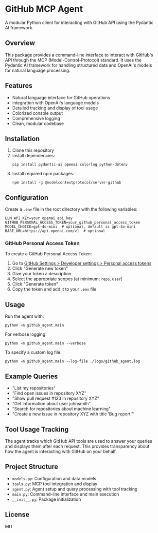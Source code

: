 # GitHub MCP Agent

A modular Python client for interacting with GitHub API using the Pydantic AI framework.

## Overview

This package provides a command-line interface to interact with GitHub's API through the MCP (Model-Control-Protocol) standard. It uses the Pydantic AI framework for handling structured data and OpenAI's models for natural language processing.

## Features

- Natural language interface for GitHub operations
- Integration with OpenAI's language models
- Detailed tracking and display of tool usage
- Colorized console output
- Comprehensive logging
- Clean, modular codebase

## Installation

1. Clone this repository
2. Install dependencies:
   ```
   pip install pydantic-ai openai colorlog python-dotenv
   ```
3. Install required npm packages:
   ```
   npm install -g @modelcontextprotocol/server-github
   ```

## Configuration

Create a `.env` file in the root directory with the following variables:

```
LLM_API_KEY=your_openai_api_key
GITHUB_PERSONAL_ACCESS_TOKEN=your_github_personal_access_token
MODEL_CHOICE=gpt-4o-mini  # optional, default is gpt-4o-mini
BASE_URL=https://api.openai.com/v1  # optional
```

### GitHub Personal Access Token

To create a GitHub Personal Access Token:

1. Go to [GitHub Settings > Developer settings > Personal access tokens](https://github.com/settings/tokens)
2. Click "Generate new token"
3. Give your token a description
4. Select the appropriate scopes (at minimum: `repo`, `user`)
5. Click "Generate token"
6. Copy the token and add it to your `.env` file

## Usage

Run the agent with:

```
python -m github_agent.main
```

For verbose logging:

```
python -m github_agent.main --verbose
```

To specify a custom log file:

```
python -m github_agent.main --log-file ./logs/github_agent.log
```

## Example Queries

- "List my repositories"
- "Find open issues in repository XYZ"
- "Show pull request #123 in repository XYZ"
- "Get information about user johnsmith"
- "Search for repositories about machine learning"
- "Create a new issue in repository XYZ with title 'Bug report'"

## Tool Usage Tracking

The agent tracks which GitHub API tools are used to answer your queries and displays them after each request. This provides transparency about how the agent is interacting with GitHub on your behalf.

## Project Structure

- `models.py`: Configuration and data models
- `tools.py`: MCP tool integration and display
- `agent.py`: Agent setup and query processing with tool tracking
- `main.py`: Command-line interface and main execution
- `__init__.py`: Package initialization

## License

MIT 